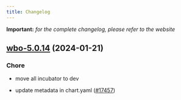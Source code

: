 ```yaml
---
title: Changelog
---
```


**Important:**
*for the complete changelog, please refer to the website*



## [wbo-5.0.14](https://github.com/truecharts/charts/compare/wbo-5.0.13...wbo-5.0.14) (2024-01-21)

### Chore



- move all incubator to dev

- update metadata in chart.yaml ([#17457](https://github.com/truecharts/charts/issues/17457))
